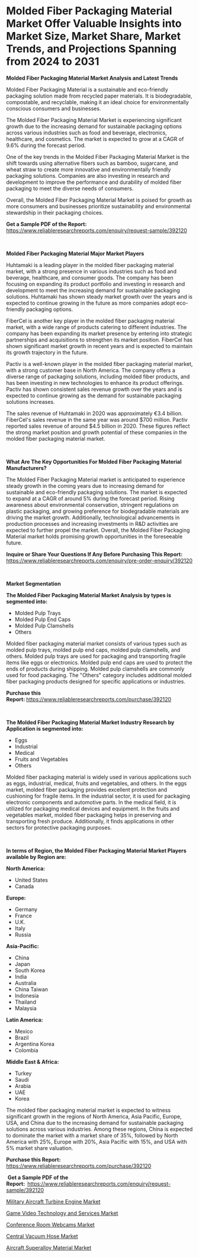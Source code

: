 <p><h1>Molded Fiber Packaging Material Market Offer Valuable Insights into Market Size, Market Share, Market Trends, and Projections Spanning from 2024 to 2031</h1></p><p><strong>Molded Fiber Packaging Material Market Analysis and Latest Trends</strong></p>
<p><p>Molded Fiber Packaging Material is a sustainable and eco-friendly packaging solution made from recycled paper materials. It is biodegradable, compostable, and recyclable, making it an ideal choice for environmentally conscious consumers and businesses. </p><p>The Molded Fiber Packaging Material Market is experiencing significant growth due to the increasing demand for sustainable packaging options across various industries such as food and beverage, electronics, healthcare, and cosmetics. The market is expected to grow at a CAGR of 9.6% during the forecast period.</p><p>One of the key trends in the Molded Fiber Packaging Material Market is the shift towards using alternative fibers such as bamboo, sugarcane, and wheat straw to create more innovative and environmentally friendly packaging solutions. Companies are also investing in research and development to improve the performance and durability of molded fiber packaging to meet the diverse needs of consumers.</p><p>Overall, the Molded Fiber Packaging Material Market is poised for growth as more consumers and businesses prioritize sustainability and environmental stewardship in their packaging choices.</p></p>
<p><strong>Get a Sample PDF of the Report:&nbsp;</strong> <a href="https://www.reliableresearchreports.com/enquiry/request-sample/392120">https://www.reliableresearchreports.com/enquiry/request-sample/392120</a></p>
<p>&nbsp;</p>
<p><strong>Molded Fiber Packaging Material Major Market Players</strong></p>
<p><p>Huhtamaki is a leading player in the molded fiber packaging material market, with a strong presence in various industries such as food and beverage, healthcare, and consumer goods. The company has been focusing on expanding its product portfolio and investing in research and development to meet the increasing demand for sustainable packaging solutions. Huhtamaki has shown steady market growth over the years and is expected to continue growing in the future as more companies adopt eco-friendly packaging options.</p><p>FiberCel is another key player in the molded fiber packaging material market, with a wide range of products catering to different industries. The company has been expanding its market presence by entering into strategic partnerships and acquisitions to strengthen its market position. FiberCel has shown significant market growth in recent years and is expected to maintain its growth trajectory in the future.</p><p>Pactiv is a well-known player in the molded fiber packaging material market, with a strong customer base in North America. The company offers a diverse range of packaging solutions, including molded fiber products, and has been investing in new technologies to enhance its product offerings. Pactiv has shown consistent sales revenue growth over the years and is expected to continue growing as the demand for sustainable packaging solutions increases.</p><p>The sales revenue of Huhtamaki in 2020 was approximately €3.4 billion. FiberCel's sales revenue in the same year was around $700 million. Pactiv reported sales revenue of around $4.5 billion in 2020. These figures reflect the strong market position and growth potential of these companies in the molded fiber packaging material market.</p></p>
<p>&nbsp;</p>
<p><strong>What Are The Key Opportunities For Molded Fiber Packaging Material Manufacturers?</strong></p>
<p><p>The Molded Fiber Packaging Material market is anticipated to experience steady growth in the coming years due to increasing demand for sustainable and eco-friendly packaging solutions. The market is expected to expand at a CAGR of around 5% during the forecast period. Rising awareness about environmental conservation, stringent regulations on plastic packaging, and growing preference for biodegradable materials are driving the market growth. Additionally, technological advancements in production processes and increasing investments in R&D activities are expected to further propel the market. Overall, the Molded Fiber Packaging Material market holds promising growth opportunities in the foreseeable future.</p></p>
<p><strong>Inquire or Share Your Questions If Any Before Purchasing This Report:</strong> <a href="https://www.reliableresearchreports.com/enquiry/pre-order-enquiry/392120">https://www.reliableresearchreports.com/enquiry/pre-order-enquiry/392120</a></p>
<p>&nbsp;</p>
<p><strong>Market Segmentation</strong></p>
<p><strong>The Molded Fiber Packaging Material Market Analysis by types is segmented into:</strong></p>
<p><ul><li>Molded Pulp Trays</li><li>Molded Pulp End Caps</li><li>Molded Pulp Clamshells</li><li>Others</li></ul></p>
<p><p>Molded fiber packaging material market consists of various types such as molded pulp trays, molded pulp end caps, molded pulp clamshells, and others. Molded pulp trays are used for packaging and transporting fragile items like eggs or electronics. Molded pulp end caps are used to protect the ends of products during shipping. Molded pulp clamshells are commonly used for food packaging. The "Others" category includes additional molded fiber packaging products designed for specific applications or industries.</p></p>
<p><strong>Purchase this Report:&nbsp;</strong><a href="https://www.reliableresearchreports.com/purchase/392120">https://www.reliableresearchreports.com/purchase/392120</a></p>
<p>&nbsp;</p>
<p><strong>The Molded Fiber Packaging Material Market Industry Research by Application is segmented into:</strong></p>
<p><ul><li>Eggs</li><li>Industrial</li><li>Medical</li><li>Fruits and Vegetables</li><li>Others</li></ul></p>
<p><p>Molded fiber packaging material is widely used in various applications such as eggs, industrial, medical, fruits and vegetables, and others. In the eggs market, molded fiber packaging provides excellent protection and cushioning for fragile items. In the industrial sector, it is used for packaging electronic components and automotive parts. In the medical field, it is utilized for packaging medical devices and equipment. In the fruits and vegetables market, molded fiber packaging helps in preserving and transporting fresh produce. Additionally, it finds applications in other sectors for protective packaging purposes.</p></p>
<p>&nbsp;</p>
<p><strong>In terms of Region, the Molded Fiber Packaging Material Market Players available by Region are:</strong></p>
<p>
    <p> <strong> North America: </strong>
        <ul>
            <li>United States</li>
            <li>Canada</li>
        </ul>
        </p> 
    <p> <strong> Europe: </strong>
        <ul>
            <li>Germany</li>
            <li>France</li>
            <li>U.K.</li>
            <li>Italy</li>
            <li>Russia</li>
        </ul>
        </p> 
    <p> <strong> Asia-Pacific: </strong>
        <ul>
            <li>China</li>
            <li>Japan</li>
            <li>South Korea</li>
            <li>India</li>
            <li>Australia</li>
            <li>China Taiwan</li>
            <li>Indonesia</li>
            <li>Thailand</li>
            <li>Malaysia</li>
        </ul>
        </p> 
    <p> <strong> Latin America: </strong>
        <ul>
            <li>Mexico</li>
            <li>Brazil</li>
            <li>Argentina Korea</li>
            <li>Colombia</li>
        </ul>
        </p> 
    <p> <strong> Middle East & Africa: </strong>
        <ul>
            <li>Turkey</li>
            <li>Saudi</li>
            <li>Arabia</li>
            <li>UAE</li>
            <li>Korea</li>
        </ul>
    </p>
    </p>
<p><p>The molded fiber packaging material market is expected to witness significant growth in the regions of North America, Asia Pacific, Europe, USA, and China due to the increasing demand for sustainable packaging solutions across various industries. Among these regions, China is expected to dominate the market with a market share of 35%, followed by North America with 25%, Europe with 20%, Asia Pacific with 15%, and USA with 5% market share valuation.</p></p>
<p><strong>Purchase this Report: </strong><a href="https://www.reliableresearchreports.com/purchase/392120">https://www.reliableresearchreports.com/purchase/392120</a></p>
<p>&nbsp;<strong>Get a Sample PDF of the Report:&nbsp;&nbsp;</strong><a href="https://www.reliableresearchreports.com/enquiry/request-sample/392120">https://www.reliableresearchreports.com/enquiry/request-sample/392120</a></p>
<p><strong></strong></p>
<p><p><a href="https://changeable-paste-463.notion.site/Military-Aircraft-Turbine-Engine-Market-Size-Focuses-on-Market-Dynamics-In-Depth-Analysis-and-Futur-3563ee7b72064feab327ae0a94b288d3">Military Aircraft Turbine Engine Market</a></p><p><a href="https://florentine-yuzu-f42.notion.site/Game-Video-Technology-and-Services-Market-Size-Market-Share-and-Global-Market-Analysis-Report-2024-8d70a28251c8419b899183f8743a37f3">Game Video Technology and Services Market</a></p><p><a href="https://view.publitas.com/reportprime-1/conference-room-webcams-market-size-evaluating-its-market-trends-growth-and-projections-2024-2031/">Conference Room Webcams Market</a></p><p><a href="https://view.publitas.com/reportprime-1/central-vacuum-hose-market-size-2024-2031-global-industrial-analysis-key-geographical-regions-market-share-top-key-players-product-types-and-forecast-research-report/">Central Vacuum Hose Market</a></p><p><a href="https://fuschia-pecorino-a6d.notion.site/Aircraft-Superalloy-Material-Market-Research-Report-Reveals-The-Latest-Trends-And-Opportunities-of-t-f30f1d0a34e34ad4900c815fd08c8f22">Aircraft Superalloy Material Market</a></p></p>
